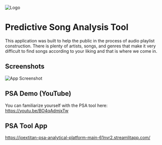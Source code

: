 
![Logo](https://www.citypng.com/public/uploads/preview/black-music-wave-sound-waves-rhythm-free-png-316319757241kbuiyklh2.png)


# Predictive Song Analysis Tool

This application was built to help the public in the process of audio playlist construction. 
There is plenty of artists, songs, and genres that make it very difficult to find songs according to your liking and that is where we come in.  


## Screenshots

![App Screenshot](https://drive.google.com/file/d/1CRzQZG07slX2HM6pt0TFu4OoVw8OzuGb/view?usp=sharing)


## PSA Demo (YouTube)

You can familiarize yourself with the PSA tool here: https://youtu.be/BO4qAdmjxTw


## PSA Tool App

https://joextitan-psa-analytical-platform-main-61nvr2.streamlitapp.com/


